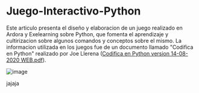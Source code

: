 # Juego-Interactivo-Python
Este articulo presenta el diseño y elaboracion de un juego realizado en Ardora y Exelearning sobre Python, que fomenta  el aprendizaje y cultirizacion sobre algunos comandos y conceptos sobre el mismo.
La informacion utilizada en los juegos fue de un documento llamado "Codifica en Python" realizado por Joe Llerena ([Codifica en Python version 14-08-2020 WEB.pdf](https://github.com/kgallegosm1/Juego-Interactivo-Python/files/8195071/Codifica.en.Python.version.14-08-2020.WEB.pdf)).

![image](https://user-images.githubusercontent.com/101061647/156974565-d6ece5ec-0214-4460-beb7-729d8eddb071.png)

jajaja
